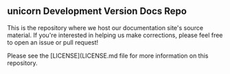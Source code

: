 ## unicorn Development Version Docs Repo
This is the repository where we host our documentation site's source material. If you're interested in helping us make corrections, please feel free to open an issue or pull request!

Please see the [LICENSE](LICENSE.md file for more information on this repository.
